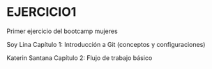 # EJERCICIO1
Primer ejercicio del bootcamp mujeres

Soy Lina Capítulo 1: Introducción a Git (conceptos y configuraciones)

Katerin Santana Capítulo 2: Flujo de trabajo básico
